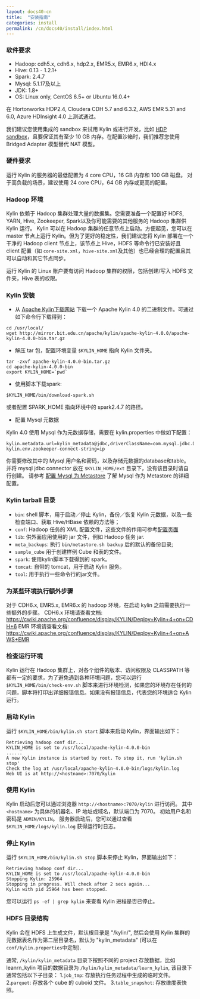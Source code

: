 ```yaml
---
layout: docs40-cn
title:  "安装指南"
categories: install
permalink: /cn/docs40/install/index.html
---
```


### 软件要求

* Hadoop: cdh5.x, cdh6.x, hdp2.x, EMR5.x, EMR6.x, HDI4.x
* Hive: 0.13 - 1.2.1+
* Spark: 2.4.7
* Mysql: 5.1.17及以上
* JDK: 1.8+
* OS: Linux only, CentOS 6.5+ or Ubuntu 16.0.4+

在 Hortonworks HDP2.4, Cloudera CDH 5.7 and 6.3.2, AWS EMR 5.31 and 6.0, Azure HDInsight 4.0 上测试通过。

我们建议您使用集成的 sandbox 来试用 Kylin 或进行开发，比如 [HDP sandbox](http://hortonworks.com/products/hortonworks-sandbox/)，且要保证其有至少 10 GB 内存。在配置沙箱时，我们推荐您使用 Bridged Adapter 模型替代 NAT 模型。


### 硬件要求

运行 Kylin 的服务器的最低配置为 4 core CPU，16 GB 内存和 100 GB 磁盘。 对于高负载的场景，建议使用 24 core CPU，64 GB 内存或更高的配置。

### Hadoop 环境

Kylin 依赖于 Hadoop 集群处理大量的数据集。您需要准备一个配置好 HDFS, YARN, Hive, Zookeeper, Spark以及你可能需要的其他服务的 Hadoop 集群供 Kylin 运行。
Kylin 可以在 Hadoop 集群的任意节点上启动。方便起见，您可以在 master 节点上运行 Kylin。但为了更好的稳定性，我们建议您将 Kylin 部署在一个干净的 Hadoop client 节点上，该节点上 Hive，HDFS 等命令行已安装好且 client 配置（如 `core-site.xml`，`hive-site.xml`及其他）也已经合理的配置且其可以自动和其它节点同步。

运行 Kylin 的 Linux 账户要有访问 Hadoop 集群的权限，包括创建/写入 HDFS 文件夹，Hive 表的权限。 


### Kylin 安装

- 从 [Apache Kylin下载网站](https://kylin.apache.org/download/) 下载一个 Apache Kylin 4.0 的二进制文件。可通过如下命令行下载得到：

```shell
cd /usr/local/
wget http://mirror.bit.edu.cn/apache/kylin/apache-kylin-4.0.0/apache-kylin-4.0.0-bin.tar.gz
```

- 解压 tar 包，配置环境变量 `$KYLIN_HOME` 指向 Kylin 文件夹。

```shell
tar -zxvf apache-kylin-4.0.0-bin.tar.gz
cd apache-kylin-4.0.0-bin
export KYLIN_HOME=`pwd`
```

- 使用脚本下载spark:

```shell
$KYLIN_HOME/bin/download-spark.sh
```

或者配置 SPARK_HOME 指向环境中的 spark2.4.7 的路径。

- 配置 Mysql 元数据

Kylin 4.0 使用 Mysql 作为元数据存储，需要在 kylin.properties 中做如下配置：

```shell
kylin.metadata.url=kylin_metadata@jdbc,driverClassName=com.mysql.jdbc.Driver,url=jdbc:mysql://localhost:3306/kylin_test,username=,password=
kylin.env.zookeeper-connect-string=ip
```

你需要修改其中的 Mysql 用户名和密码，以及存储元数据的database和table。并将 mysql jdbc connector 放在 `$KYLIN_HOME/ext` 目录下，没有该目录时请自行创建。
请参考 [配置 Mysql 为 Metastore](/_docs40/tutorial/mysql_metastore.html)  了解 Mysql 作为 Metastore 的详细配置。

### Kylin tarball 目录
* `bin`: shell 脚本，用于启动／停止 Kylin，备份／恢复 Kylin 元数据，以及一些检查端口、获取 Hive/HBase 依赖的方法等；
* `conf`: Hadoop 任务的 XML 配置文件，这些文件的作用可参考[配置页面](/docs40/install/configuration.html)
* `lib`: 供外面应用使用的 jar 文件，例如 Hadoop 任务 jar.
* `meta_backups`: 执行 `bin/metastore.sh backup` 后的默认的备份目录;
* `sample_cube` 用于创建样例 Cube 和表的文件。
* `spark`: 使用kylin脚本下载得到的 spark。
* `tomcat`: 自带的 tomcat，用于启动 Kylin 服务。
* `tool`: 用于执行一些命令行的jar文件。

### 为某些环境执行额外步骤
对于 CDH6.x, EMR5.x, EMR6.x 的 hadoop 环境，在启动 kylin 之前需要执行一些额外的步骤。
CDH6.x 环境请查看文档: https://cwiki.apache.org/confluence/display/KYLIN/Deploy+Kylin+4+on+CDH+6
EMR 环境请查看文档: https://cwiki.apache.org/confluence/display/KYLIN/Deploy+Kylin+4+on+AWS+EMR

### 检查运行环境

Kylin 运行在 Hadoop 集群上，对各个组件的版本、访问权限及 CLASSPATH 等都有一定的要求，为了避免遇到各种环境问题，您可以运行 `$KYLIN_HOME/bin/check-env.sh` 脚本来进行环境检测，如果您的环境存在任何的问题，脚本将打印出详细报错信息。如果没有报错信息，代表您的环境适合 Kylin 运行。


### 启动 Kylin

运行 `$KYLIN_HOME/bin/kylin.sh start` 脚本来启动 Kylin，界面输出如下：

```
Retrieving hadoop conf dir...
KYLIN_HOME is set to /usr/local/apache-kylin-4.0.0-bin
......
A new Kylin instance is started by root. To stop it, run 'kylin.sh stop'
Check the log at /usr/local/apache-kylin-4.0.0-bin/logs/kylin.log
Web UI is at http://<hostname>:7070/kylin
```


### 使用 Kylin

Kylin 启动后您可以通过浏览器 `http://<hostname>:7070/kylin` 进行访问。
其中 `<hostname>` 为具体的机器名、IP 地址或域名，默认端口为 7070。
初始用户名和密码是 `ADMIN/KYLIN`。
服务器启动后，您可以通过查看 `$KYLIN_HOME/logs/kylin.log` 获得运行时日志。


### 停止 Kylin

运行 `$KYLIN_HOME/bin/kylin.sh stop` 脚本来停止 Kylin，界面输出如下：

```
Retrieving hadoop conf dir...
KYLIN_HOME is set to /usr/local/apache-kylin-4.0.0-bin
Stopping Kylin: 25964
Stopping in progress. Will check after 2 secs again...
Kylin with pid 25964 has been stopped.
```

您可以运行 `ps -ef | grep kylin` 来查看 Kylin 进程是否已停止。

### HDFS 目录结构
Kylin 会在 HDFS 上生成文件，默认根目录是 "/kylin/", 然后会使用 Kylin 集群的元数据表名作为第二层目录名，默认为 "kylin_metadata" (可以在`conf/kylin.properties`中定制).

通常, `/kylin/kylin_metadata` 目录下按照不同的 project 存放数据，比如 leanrn_kylin 项目的数据目录为 `/kylin/kylin_metadata/learn_kylin`, 该目录下通常包括以下子目录：
1.`job_tmp`: 存放执行任务过程中生成的临时文件。
2.`parquet`: 存放各个 cube 的 cuboid 文件。
3.`table_snapshot`: 存放维度表快照。
